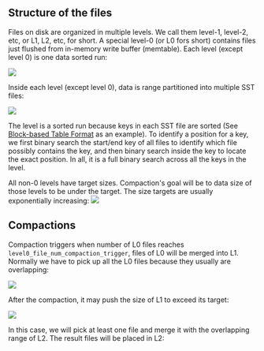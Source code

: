 ## Structure of the files
Files on disk are organized in multiple levels. We call them level-1, level-2, etc, or L1, L2, etc, for short. A special level-0 (or L0 fors short) contains files just flushed from in-memory write buffer (memtable). Each level (except level 0) is one data sorted run:

![](https://github.com/facebook/rocksdb/blob/gh-pages-old/pictures/level_structure.png)

Inside each level (except level 0), data is range partitioned into multiple SST files:

![](https://github.com/facebook/rocksdb/blob/gh-pages-old/pictures/level_files.png)

The level is a sorted run because keys in each SST file are sorted (See [Block-based Table Format](https://github.com/facebook/rocksdb/wiki/Rocksdb-BlockBasedTable-Format) as an example). To identify a position for a key, we first binary search the start/end key of all files to identify which file possibly contains the key, and then binary search inside the key to locate the exact position. In all, it is a full binary search across all the keys in the level.

All non-0 levels have target sizes. Compaction's goal will be to data size of those levels to be under the target. The size targets are usually exponentially increasing:
![](https://github.com/facebook/rocksdb/blob/gh-pages-old/pictures/level_targets.png)

## Compactions
Compaction triggers when number of L0 files reaches `level0_file_num_compaction_trigger`, files of L0 will be merged into L1. Normally we have to pick up all the L0 files because they usually are overlapping:

![](https://github.com/facebook/rocksdb/blob/gh-pages-old/pictures/pre_l0_compaction.png)

After the compaction, it may push the size of L1 to exceed its target:

![](https://github.com/facebook/rocksdb/blob/gh-pages-old/pictures/post_l0_compaction.png)

In this case, we will pick at least one file and merge it with the overlapping range of L2. The result files will be placed in L2:


